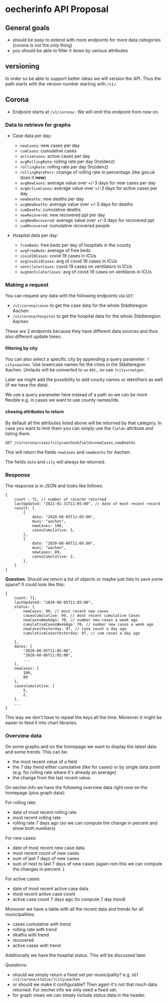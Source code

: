 # oecherinfo API Proposal

## General goals

- should be easy to extend with more endpoints for more data categories (corona is not the only thing)
- you should be able to filter it down by various attributes



## versioning

In order so be able to support better ideas we will version the API.
Thus the path starts with the version number starting with `/v1/`.


## Corona

- Endpoint starts at `/v1/corona/`. We will omit this endpoint from now on. 

### Data to retrieve for graphs

- Case data per day:
    - `newCases`: new cases per day
    - `cumCases`: cumulative cases
    - `activeCases`: active cases per day
    - `avgRollingRate`: rolling rate per day (Inzidenz)
    - `rollingRate`: rolling rate per day (Inzidenz)
    - `rollingRatePerc`: change of rolling rate in percentage (like gov.uk does it **new**)
    - `avgNewCases`: average value over +/-3 days for new cases per day
    - `avgActiveCases`: average value over +/-3 days for active cases per day
    - `newDeaths`: new deaths per day
    - `avgNewDeaths`: average value over +/-3 days for deaths
    - `cumDeaths`: cumulative deaths
    - `newRecovered`: new recovered ppl per day
    - `avgNewRecovered`: average value over +/-3 days for recovered ppl
    - `cumRecovered`: cumulative recovered people

- Hospital data per day:
    - `freeBeds`: free beds per day of hospitals in the county
    - `avgFreeBeds`: average of free beds
    - `covid19Cases`: covid 19 cases in ICUs
    - `avgCovdi19Cases`: avg of covid 19 cases in ICUs
    - `ventilatorCases`: covid 19 cases on ventilators in ICUs
    - `avgVentilatorCases`: avg of covid 19 cases on ventilaros in ICUs

### Making a request

You can request any data with the following endpoints via `GET`:

- `/v1/corona/cases` to get the case data for the whole Städteregion Aachen
- `/v1/corona/hospital` to get the hospital data for the whole Städteregion Aachen

These are 2 endpoints because they have different data sources and thus also different update times. 

#### filtering by city

You can also select a specific city by appending a query parameter: `?city=aachen`.
 Use lowercase names for the cities in the Städteregion Aachen. Umlauts will be converted to `ae` etc., so use `?city=roetgen`. 

 Later we might add the possibility to add county names or identifiers as well (if we have the data).

 We use a query parameter here instead of a path so we can be more flexible e.g. in cases we want to use county names/ids. 


#### chosing attributes to return

By default all the attributes listed above will be returned by that category. In case you want to limit them you can simply use the `field=` attribute and listing them:

```
GET /v1/corona/cases?city=aachen&fields=newCases,newDeaths
```

This will return the fields `newCases` and `newDeaths` for Aachen.

The fields `date` and `city` will always be returned.

### Response

The response is in JSON and looks like follows:


```
{
    count : 71, // number of records returned
    lastUpdated: "2021-01-31T11:05:00", // date of most recent record
    result: [
        {
            date: "2020-08-05T11:05:00",
            muni: "aachen",
            newCases: 100,
            casesCumulative: 5,
        },
        {
            date: "2020-08-06T11:05:00",
            muni: "aachen",
            newCases: 89,
            casesCumulative: 2,
        },
    ]
}
```

**Question**: Should we return a list of objects or maybe just lists to save some space? It could look like this:

```
{
    count: 71,
    lastUpdated: "2020-08-05T11:05:00",
    status: {
        newCases: 99, // most recent new cases
        casesCumulative: 99, // most recent cumulative Cases
        newCasesWeekAgo: 70, // number new cases a week ago 
        cumulativeCasesWeekAgo: 70, // number new cases a week ago 
        newCasesYesterday: 97, // case count a day ago
        cumulativeCasesYesterday: 97, // cum cases a day ago

    },
    dates: [
        "2020-08-05T11:05:00",
        "2020-08-06T11:05:00",
        ...
    ],
    newCases: [
        100,
        89
    ],
    casesCumulative: [
        5,
        2,
    ],
    ...
}
```

This way we don't have to repeat the keys all the time. Moreover it might be easier to feed it into chart libraries.


### Overview data

On some graphs and on the homepage we want to display the latest data and some trends. This can be:

- the most recent value of a field
- the 7 day trend either cumulative (like for cases) or by single data point (e.g. for rolling rate where it's already an average)
- the change from the last recent value.

On oecher.info we have the following overview data right now on the homepage (plus graph data):

For rolling rate:

- date of most recent rolling rate
- most recent rolling rate
- rolling rate 7 days ago (so we can compute the change in percent and show both numbers)


For new cases:
- date of most recent new case data
- most recent count of new cases
- sum of last 7 days of new cases
- sum of next to last 7 days of new cases (again rom this we can compute the changes in percent. )


For active cases:
- date of most recent active case data
- most recent active case count
- active case count 7 days ago (to compute 7 day trend)

Moreover we have a table with all the recent data and trends for all municipalities:

- cases cumulative with trend
- rolling rate with trend
- deaths with trend
- recovered
- active cases with trend

Additionally we have the hospital status. This will be discussed later. 

Questions: 

- should we simply return a fixed set per municipality? e.g. `GET /v1/corona/status/?city=aachen`
- or should we make it configurable? Then again it's not that much data returned. For oecher.info we only need a fixed set. 
- for graph views we can simply include status data in the header. 







 









    
